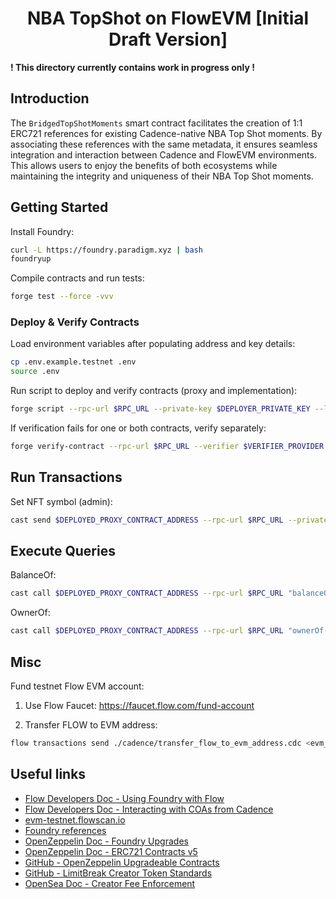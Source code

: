 # <h1 align="center"> NBA TopShot on FlowEVM [Initial Draft Version] </h1>

**! This directory currently contains work in progress only !**

## Introduction

The `BridgedTopShotMoments` smart contract facilitates the creation of 1:1 ERC721 references for existing Cadence-native NBA Top Shot moments. By associating these references with the same metadata, it ensures seamless integration and interaction between Cadence and FlowEVM environments. This allows users to enjoy the benefits of both ecosystems while maintaining the integrity and uniqueness of their NBA Top Shot moments.

## Getting Started

Install Foundry:

```sh
curl -L https://foundry.paradigm.xyz | bash
foundryup
```

Compile contracts and run tests:
```sh
forge test --force -vvv
```

### Deploy & Verify Contracts

Load environment variables after populating address and key details:

```sh
cp .env.example.testnet .env
source .env
```

Run script to deploy and verify contracts (proxy and implementation):

```sh
forge script --rpc-url $RPC_URL --private-key $DEPLOYER_PRIVATE_KEY --legacy script/Deploy.s.sol:DeployScript --broadcast --verify --verifier $VERIFIER_PROVIDER --verifier-url $VERIFIER_URL
```

If verification fails for one or both contracts, verify separately:

```sh
forge verify-contract --rpc-url $RPC_URL --verifier $VERIFIER_PROVIDER --verifier-url $VERIFIER_URL <address-of-contract-to-verify>
```

## Run Transactions

Set NFT symbol (admin):

```sh
cast send $DEPLOYED_PROXY_CONTRACT_ADDRESS --rpc-url $RPC_URL --private-key $DEPLOYER_PRIVATE_KEY --legacy "setSymbol(string)" <new-nft-symbol>
```

## Execute Queries

BalanceOf:
```sh
cast call $DEPLOYED_PROXY_CONTRACT_ADDRESS --rpc-url $RPC_URL "balanceOf(address)(uint256)" $DEPLOYER_ADDRESS
```

OwnerOf:
```sh
cast call $DEPLOYED_PROXY_CONTRACT_ADDRESS --rpc-url $RPC_URL "ownerOf(uint256)(address)" <nft-id>
```

## Misc

Fund testnet Flow EVM account:

1. Use Flow Faucet: https://faucet.flow.com/fund-account

2. Transfer FLOW to EVM address:

```sh
flow transactions send ./cadence/transfer_flow_to_evm_address.cdc <evm_address_hex> <ufix64_amount> --network testnet --signer testnet-account
```

## Useful links

- [Flow Developers Doc - Using Foundry with Flow](https://developers.flow.com/evm/guides/foundry)
- [Flow Developers Doc - Interacting with COAs from Cadence](https://developers.flow.com/evm/cadence/interacting-with-coa)
- [evm-testnet.flowscan.io](https://evm-testnet.flowscan.io)
- [Foundry references](https://book.getfoundry.sh/reference)
- [OpenZeppelin Doc - Foundry Upgrades](https://docs.openzeppelin.com/upgrades-plugins/foundry-upgrades)
- [OpenZeppelin Doc - ERC721 Contracts v5](https://docs.openzeppelin.com/contracts/5.x/api/token/erc721)
- [GitHub - OpenZeppelin Upgradeable Contracts](https://github.com/OpenZeppelin/openzeppelin-contracts-upgradeable)
- [GitHub - LimitBreak Creator Token Standards](https://github.com/limitbreakinc/creator-token-standards)
- [OpenSea Doc - Creator Fee Enforcement](https://docs.opensea.io/docs/creator-fee-enforcement)
